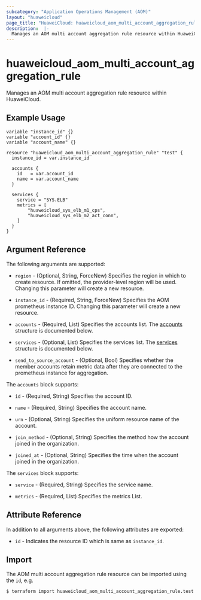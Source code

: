 ```yaml
---
subcategory: "Application Operations Management (AOM)"
layout: "huaweicloud"
page_title: "HuaweiCloud: huaweicloud_aom_multi_account_aggregation_rule"
description:  |-
  Manages an AOM multi account aggregation rule resource within HuaweiCloud.
---
```


# huaweicloud_aom_multi_account_aggregation_rule

Manages an AOM multi account aggregation rule resource within HuaweiCloud.

## Example Usage

```hcl
variable "instance_id" {}
variable "account_id" {}
variable "account_name" {}

resource "huaweicloud_aom_multi_account_aggregation_rule" "test" {
  instance_id = var.instance_id

  accounts {
    id   = var.account_id
    name = var.account_name
  }

  services {
    service = "SYS.ELB"
    metrics = [
        "huaweicloud_sys_elb_m1_cps",
        "huaweicloud_sys_elb_m2_act_conn",
    ]
  }
}
```

## Argument Reference

The following arguments are supported:

* `region` - (Optional, String, ForceNew) Specifies the region in which to create resource.
  If omitted, the provider-level region will be used. Changing this parameter will create a new resource.

* `instance_id` - (Required, String, ForceNew) Specifies the AOM prometheus instance ID.
  Changing this parameter will create a new resource.

* `accounts` - (Required, List) Specifies the accounts list.
  The [accounts](#accounts_struct) structure is documented below.

* `services` - (Optional, List) Specifies the services list.
  The [services](#services_struct) structure is documented below.

* `send_to_source_account` - (Optional, Bool) Specifies whether the member accounts retain metric data after they are
  connected to the prometheus instance for aggregation.

<a name="accounts_struct"></a>
The `accounts` block supports:

* `id` - (Required, String) Specifies the account ID.

* `name` - (Required, String) Specifies the account name.

* `urn` - (Optional, String) Specifies the uniform resource name of the account.

* `join_method` - (Optional, String) Specifies the method how the account joined in the organization.

* `joined_at` - (Optional, String) Specifies the time when the account joined in the organization.

<a name="services_struct"></a>
The `services` block supports:

* `service` - (Required, String) Specifies the service name.

* `metrics` - (Required, List) Specifies the metrics List.

## Attribute Reference

In addition to all arguments above, the following attributes are exported:

* `id` - Indicates the resource ID which is same as `instance_id`.

## Import

The AOM multi account aggregation rule resource can be imported using the `id`, e.g.

```bash
$ terraform import huaweicloud_aom_multi_account_aggregation_rule.test <id>
```
